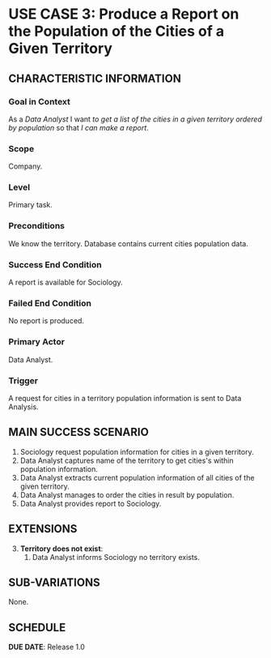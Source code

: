 # USE CASE 3: Produce a Report on the Population of the Cities of a Given Territory

## CHARACTERISTIC INFORMATION

### Goal in Context

As a *Data Analyst* I want *to get a list of the cities in a given territory ordered by population* so that *I can make a report*.

### Scope

Company.

### Level

Primary task.

### Preconditions

We know the territory. Database contains current cities population data.

### Success End Condition

A report is available for Sociology.

### Failed End Condition

No report is produced.

### Primary Actor

Data Analyst.

### Trigger

A request for cities in a territory population information is sent to Data Analysis.

## MAIN SUCCESS SCENARIO

1. Sociology request population information for cities in a given territory.
2. Data Analyst captures name of the territory to get cities's within population information.
3. Data Analyst extracts current population information of all cities of the given territory.
4. Data Analyst manages to order the cities in result by population.
5. Data Analyst provides report to Sociology.

## EXTENSIONS

3. **Territory does not exist**:
    1. Data Analyst informs Sociology no territory exists.

## SUB-VARIATIONS

None.

## SCHEDULE

**DUE DATE**: Release 1.0